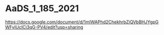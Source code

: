 # AaDS_1_185_2021
https://docs.google.com/document/d/1mIWAPhd2ChekhrbZiQVbBHJYgpGWFyIUcICi3qG-PV4/edit?usp=sharing
